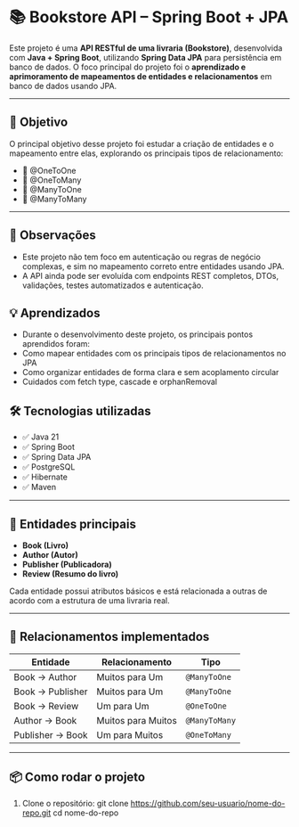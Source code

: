 # 📚 Bookstore API – Spring Boot + JPA

Este projeto é uma **API RESTful de uma livraria (Bookstore)**, desenvolvida com **Java + Spring Boot**, utilizando **Spring Data JPA** para persistência em banco de dados. O foco principal do projeto foi o **aprendizado e aprimoramento de mapeamentos de entidades e relacionamentos** em banco de dados usando JPA.

---

## 🚀 Objetivo

O principal objetivo desse projeto foi estudar a criação de entidades e o mapeamento entre elas, explorando os principais tipos de relacionamento:

- 🔗 @OneToOne
- 🔁 @OneToMany
- 🔁 @ManyToOne
- 🔄 @ManyToMany

---

## 📘 Observações
- Este projeto não tem foco em autenticação ou regras de negócio complexas, e sim no mapeamento correto entre entidades usando JPA.
- A API ainda pode ser evoluída com endpoints REST completos, DTOs, validações, testes automatizados e autenticação.

## 💡 Aprendizados
- Durante o desenvolvimento deste projeto, os principais pontos aprendidos foram:
- Como mapear entidades com os principais tipos de relacionamentos no JPA
- Como organizar entidades de forma clara e sem acoplamento circular
- Cuidados com fetch type, cascade e orphanRemoval

## 🛠️ Tecnologias utilizadas

- ✅ Java 21
- ✅ Spring Boot
- ✅ Spring Data JPA
- ✅ PostgreSQL
- ✅ Hibernate
- ✅ Maven

---

## 🧩 Entidades principais

- **Book (Livro)**
- **Author (Autor)**
- **Publisher (Publicadora)**
- **Review (Resumo do livro)**

Cada entidade possui atributos básicos e está relacionada a outras de acordo com a estrutura de uma livraria real.

---

## 🔄 Relacionamentos implementados

| Entidade          | Relacionamento         | Tipo                  |
|-------------------|------------------------|-----------------------|
| Book → Author     | Muitos para Um         | `@ManyToOne`          |
| Book → Publisher  | Muitos para Um         | `@ManyToOne`          |
| Book → Review     | Um para Um             | `@OneToOne`           |
| Author → Book     | Muitos para Muitos     | `@ManyToMany`         |
| Publisher → Book  | Um para Muitos         | `@OneToMany`          |  

---

## 📦 Como rodar o projeto

1. Clone o repositório:
git clone https://github.com/seu-usuario/nome-do-repo.git
cd nome-do-repo
